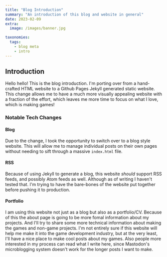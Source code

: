 ```yaml
---
title: "Blog Introduction"
summary: "An introduction of this blog and website in general"
date: 2023-02-09
extra:
  image: /images/banner.jpg

taxonomies:
  tags:
    - blog meta
    - intro
---
```


## Introduction

Hello hello! This is the blog introduction. I'm porting over from a hand-crafted HTML website to a Github Pages Jekyll generated static website. This change allows me to have a much more visually appealing website with a fraction of the effort, which leaves me more time to focus on what I love, which is making games!

### Notable Tech Changes

#### Blog

Due to the change, I took the opportunity to switch over to a blog style website. This will allow me to manage individual posts on their own pages without needing to sift through a massive `index.html` file.

#### RSS

Because of using Jekyll to generate a blog, this website *should* support RSS feeds, and possibly Atom feeds as well. Although as of writing I haven't tested that. I'm trying to have the bare-bones of the website put together before pushing it to production.

#### Portfolio

I am using this website not just as a blog but also as a portfolio/CV. Because of this the about page is going to be more fomal information about my projects. And I'll try to share some more technical information about making the games and non-game projects. I'm not entirely sure if this website will help me make it into the game development industry, but at the very least, I'll have a nice place to make cool posts about my games. Also people more interested in my process can read what I write here, since Mastodon's microblogging system doesn't work for the longer posts I want to make.

